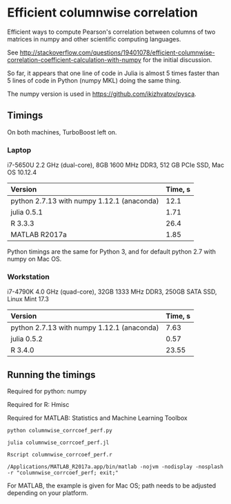 # Efficient columnwise correlation

Efficient ways to compute Pearson's correlation between columns of two matrices in numpy and other scientific computing languages.

See http://stackoverflow.com/questions/19401078/efficient-columnwise-correlation-coefficient-calculation-with-numpy for the initial discussion.

So far, it appears that one line of code in Julia is almost 5 times faster than 5 lines of code in Python (numpy MKL) doing the same thing.

The numpy version is used in https://github.com/ikizhvatov/pysca.

## Timings

On both machines, TurboBoost left on.

### Laptop

i7-5650U 2.2 GHz (dual-core), 8GB 1600 MHz DDR3, 512 GB PCIe SSD, Mac OS 10.12.4

| Version                                     | Time, s |
|:------------------------------------------- |:------- |
| python 2.7.13 with numpy 1.12.1 (anaconda)  | 12.1    | 
| julia 0.5.1                                 | 1.71    |
| R 3.3.3                                     | 26.4    |
| MATLAB R2017a                               | 1.85    |

Python timings are the same for Python 3, and for default python 2.7 with numpy on Mac OS.

### Workstation

i7-4790K 4.0 GHz (quad-core), 32GB 1333 MHz DDR3, 250GB SATA SSD, Linux Mint 17.3

| Version                                     | Time, s |
|:------------------------------------------- |:------- |
| python 2.7.13 with numpy 1.12.1 (anaconda)  | 7.63    | 
| julia 0.5.2                                 | 0.57    |
| R 3.4.0                                     | 23.55   |

## Running the timings

Required for python: numpy

Required for R: Hmisc

Required for MATLAB: Statistics and Machine Learning Toolbox

```python columnwise_corrcoef_perf.py```

```julia columnwise_corrcoef_perf.jl```

```Rscript columnwise_corrcoef_perf.r```

```/Applications/MATLAB_R2017a.app/bin/matlab -nojvm -nodisplay -nosplash -r "columnwise_corrcoef_perf; exit;"```

For MATLAB, the example is given for Mac OS; path needs to be adjusted depending on your platform.
